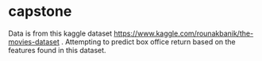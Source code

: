 # capstone

Data is from this kaggle dataset https://www.kaggle.com/rounakbanik/the-movies-dataset .
Attempting to predict box office return based on the features found in this dataset.